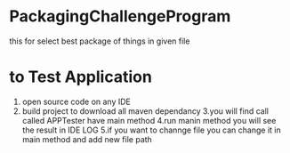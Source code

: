 # PackagingChallengeProgram
this for select best package of things in given file


# to Test Application 

1. open source code on any IDE
2. build project to download all maven dependancy
3.you will find call called APPTester have main method 
4.run manin method you will see the result in IDE LOG
5.if you want to channge file you can change it in main method and add new file path
